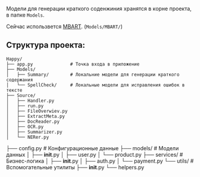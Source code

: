 Модели для генерации краткого соденжиния хранятся в корне проекта, в папке `Models`.

Сейчас использвется [MBART](https://huggingface.co/IlyaGusev/mbart_ru_sum_gazeta). (`Models/MBART/`)

## Структура проекта:
```
Happy/
├── app.py              # Точка входа в приложение
├── Models/
│   ├── Summary/        # Локальние модели для генерации краткого содержания
│   └── SpellCheck/     # Локальные модели для исправления ошибок в тексте
├── Source/             
│   ├── Handler.py      
│   ├── run.py          
│   ├── FileOverwiev.py 
│   ├── ExtractMeta.py  
│   ├── DocReader.py    
│   ├── OCR.py          
│   ├── Summarizer.py   
│   └── NERer.py        
```
├── config.py        # Конфигурационные данные
├── models/          # Модели данных
│   ├── __init__.py
│   ├── user.py
│   └── product.py
├── services/        # Бизнес-логика
│   ├── __init__.py
│   ├── auth.py
│   └── payment.py
└── utils/           # Вспомогательные утилиты
    ├── __init__.py
    └── helpers.py